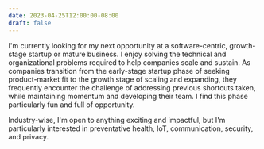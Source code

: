 ```yaml
---
date: 2023-04-25T12:00:00-08:00
draft: false
---
```

I'm currently looking for my next opportunity at a software-centric, growth-stage startup or mature business. I enjoy solving the technical and organizational problems required to help companies scale and sustain. As companies transition from the early-stage startup phase of seeking product-market fit to the growth stage of scaling and expanding, they frequently encounter the challenge of addressing previous shortcuts taken, while maintaining momentum and developing their team. I find this phase particularly fun and full of opportunity.

Industry-wise, I'm open to anything exciting and impactful, but I'm particularly interested in preventative health, IoT, communication, security, and privacy.
